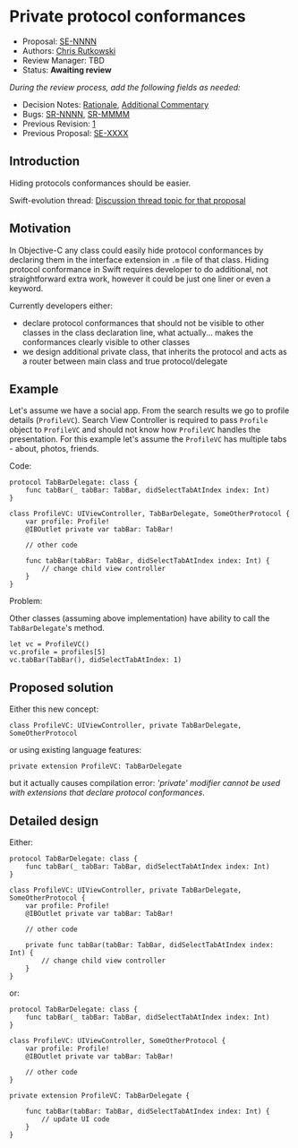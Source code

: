# Private protocol conformances

* Proposal: [SE-NNNN](NNNN-filename.md)
* Authors: [Chris Rutkowski](https://github.com/ChrisRutkowski)
* Review Manager: TBD
* Status: **Awaiting review**

*During the review process, add the following fields as needed:*

* Decision Notes: [Rationale](https://lists.swift.org/pipermail/swift-evolution/), [Additional Commentary](https://lists.swift.org/pipermail/swift-evolution/)
* Bugs: [SR-NNNN](https://bugs.swift.org/browse/SR-NNNN), [SR-MMMM](https://bugs.swift.org/browse/SR-MMMM)
* Previous Revision: [1](https://github.com/apple/swift-evolution/blob/...commit-ID.../proposals/NNNN-filename.md)
* Previous Proposal: [SE-XXXX](XXXX-filename.md)

## Introduction

Hiding protocols conformances should be easier.

Swift-evolution thread: [Discussion thread topic for that proposal](https://lists.swift.org/pipermail/swift-evolution/)

## Motivation

In Objective-C any class could easily hide protocol conformances by declaring them in the interface extension in `.m` file of that class. Hiding protocol conformance in Swift requires developer to do additional, not straightforward extra work, however it could be just one liner or even a keyword.

Currently developers either:

- declare protocol conformances that should not be visible to other classes in the class declaration line, what actually... makes the conformances clearly visible to other classes
- we design additional private class, that inherits the protocol and acts as a router between main class and true protocol/delegate

## Example

Let's assume we have a social app. From the search results we go to profile details (`ProfileVC`). Search View Controller is required to pass `Profile` object to `ProfileVC` and should not know how `ProfileVC` handles the presentation. For this example let's assume the `ProfileVC` has multiple tabs - about, photos, friends.

Code:

	protocol TabBarDelegate: class {
		func tabBar(_ tabBar: TabBar, didSelectTabAtIndex index: Int)
	}

	class ProfileVC: UIViewController, TabBarDelegate, SomeOtherProtocol {
		var profile: Profile!
		@IBOutlet private var tabBar: TabBar!
		
		// other code
		
		func tabBar(tabBar: TabBar, didSelectTabAtIndex index: Int) {
			// change child view controller
		}
	}

Problem:

Other classes (assuming above implementation) have ability to call the `TabBarDelegate`'s method.

	let vc = ProfileVC()
	vc.profile = profiles[5]
	vc.tabBar(TabBar(), didSelectTabAtIndex: 1)
	
## Proposed solution

Either this new concept:

	class ProfileVC: UIViewController, private TabBarDelegate, SomeOtherProtocol

or using existing language features:

	private extension ProfileVC: TabBarDelegate
	
but it actually causes compilation error: _'private' modifier cannot be used with extensions that declare protocol conformances_.

## Detailed design

Either:

	protocol TabBarDelegate: class {
		func tabBar(_ tabBar: TabBar, didSelectTabAtIndex index: Int)
	}

	class ProfileVC: UIViewController, private TabBarDelegate, SomeOtherProtocol {
		var profile: Profile!
		@IBOutlet private var tabBar: TabBar!
		
		// other code
		
		private func tabBar(tabBar: TabBar, didSelectTabAtIndex index: Int) {
			// change child view controller
		}
	}

or:

	protocol TabBarDelegate: class {
		func tabBar(_ tabBar: TabBar, didSelectTabAtIndex index: Int)
	}

	class ProfileVC: UIViewController, SomeOtherProtocol {
		var profile: Profile!
		@IBOutlet private var tabBar: TabBar!
		
		// other code
	}
	
	private extension ProfileVC: TabBarDelegate {

		func tabBar(tabBar: TabBar, didSelectTabAtIndex index: Int) {
			// update UI code
		}
	}
	